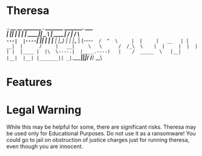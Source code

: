# Theresa

.___________. __    __   _______ .______       _______     _______.     ___      
|           ||  |  |  | |   ____||   _  \     |   ____|   /       |    /   \     
`---|  |----`|  |__|  | |  |__   |  |_)  |    |  |__     |   (----`   /  ^  \    
    |  |     |   __   | |   __|  |      /     |   __|     \   \      /  /_\  \   
    |  |     |  |  |  | |  |____ |  |\  \----.|  |____.----)   |    /  _____  \  
    |__|     |__|  |__| |_______|| _| `._____||_______|_______/    /__/     \__\ 
                                                                                 
                                                                                 
                                                                                 
# Features


# Legal Warning

While this may be helpful for some, there are significant risks. Theresa may be used only for Educational Purposes. Do not use it as a ransomware! You could go to jail on obstruction of justice charges just for running theresa, even though you are innocent.
